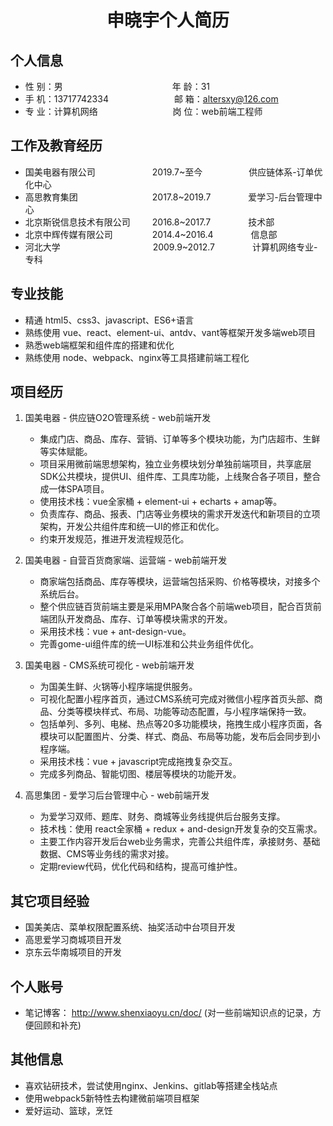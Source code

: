  <center>
     <h1>申晓宇个人简历</h1>
 </center>

## 个人信息 

* 性 别：男&emsp;&emsp;&emsp;&emsp;&emsp;&emsp;&emsp;&emsp;&emsp;&emsp;&emsp;&emsp;&ensp;年 龄：31  
* 手 机：13717742334&emsp;&emsp;&emsp;&emsp;&emsp;&emsp;&emsp;&ensp;邮 箱：altersxy@126.com    
* 专 业：计算机网络 &emsp;&emsp;&emsp;&emsp;&emsp;&emsp;&emsp;&emsp; 岗 位：web前端工程师

## 工作及教育经历

* 国美电器有限公司&emsp;&emsp;&emsp;&emsp;&emsp;&emsp;&ensp;2019.7~至今&emsp;&emsp;&emsp;&emsp;&emsp; 供应链体系-订单优化中心       
* 高思教育集团&emsp;&emsp;&emsp;&emsp;&emsp;&emsp;&emsp;&emsp;&ensp;2017.8~2019.7&emsp;&emsp;&emsp;&emsp; 爱学习-后台管理中心
* 北京斯锐信息技术有限公司&emsp;&emsp;&ensp;2016.8~2017.7&emsp;&emsp;&emsp;&emsp; 技术部
* 北京中辉传媒有限公司&emsp;&emsp;&emsp;&emsp;&ensp;2014.4~2016.4&emsp;&emsp;&emsp;&emsp; 信息部
* 河北大学 &emsp;&emsp;&emsp;&emsp;&emsp;&emsp;&emsp;&emsp;&emsp;&emsp; 2009.9~2012.7&emsp;&emsp;&emsp;&emsp; 计算机网络专业-专科         

## 专业技能

* 精通 html5、css3、javascript、ES6+语言
* 熟练使用 vue、react、element-ui、antdv、vant等框架开发多端web项目
* 熟悉web端框架和组件库的搭建和优化
* 熟练使用 node、webpack、nginx等工具搭建前端工程化

## 项目经历

1. 国美电器 - 供应链O2O管理系统 - web前端开发
    * 集成门店、商品、库存、营销、订单等多个模块功能，为门店超市、生鲜等实体赋能。 
    * 项目采用微前端思想架构，独立业务模块划分单独前端项目，共享底层SDK公共模块，提供UI、组件库、工具库功能，上线聚合各子项目，整合成一体SPA项目。
    * 使用技术栈：vue全家桶 + element-ui + echarts + amap等。
    * 负责库存、商品、报表、门店等业务模块的需求开发迭代和新项目的立项架构，开发公共组件库和统一UI的修正和优化。  
    * 约束开发规范，推进开发流程规范化。

2. 国美电器 - 自营百货商家端、运营端 - web前端开发
    * 商家端包括商品、库存等模块，运营端包括采购、价格等模块，对接多个系统后台。
    * 整个供应链百货前端主要是采用MPA聚合各个前端web项目，配合百货前端团队开发商品、库存、订单等模块需求的开发。
    * 采用技术栈：vue + ant-design-vue。
    * 完善gome-ui组件库的统一UI标准和公共业务组件优化。

3. 国美电器 - CMS系统可视化 - web前端开发
    * 为国美生鲜、火锅等小程序端提供服务。
    * 可视化配置小程序首页，通过CMS系统可完成对微信小程序首页头部、商品、分类等模块样式、布局、功能等动态配置，与小程序端保持一致。
    * 包括单列、多列、电梯、热点等20多功能模块，拖拽生成小程序页面，各模块可以配置图片、分类、样式、商品、布局等功能，发布后会同步到小程序端。
    * 采用技术栈：vue + javascript完成拖拽复杂交互。
    * 完成多列商品、智能切图、楼层等模块的功能开发。

4. 高思集团 - 爱学习后台管理中心 - web前端开发
    * 为爱学习双师、题库、财务、商城等业务线提供后台服务支撑。
    * 技术栈：使用 react全家桶 + redux + and-design开发复杂的交互需求。
    * 主要工作内容开发后台web业务需求，完善公共组件库，承接财务、基础数据、CMS等业务线的需求对接。
    * 定期review代码，优化代码和结构，提高可维护性。

## 其它项目经验
* 国美美店、菜单权限配置系统、抽奖活动中台项目开发
* 高思爱学习商城项目开发
* 京东云华南城项目的开发

## 个人账号 
* 笔记博客： http://www.shenxiaoyu.cn/doc/ (对一些前端知识点的记录，方便回顾和补充)

## 其他信息 
* 喜欢钻研技术，尝试使用nginx、Jenkins、gitlab等搭建全栈站点
* 使用webpack5新特性去构建微前端项目框架
* 爱好运动、篮球，烹饪 

